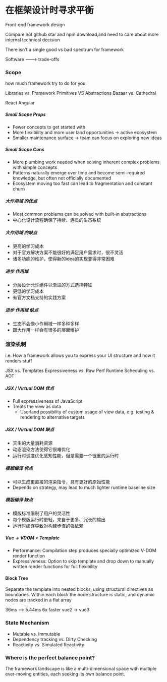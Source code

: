 # 在框架设计时寻求平衡

Front-end framework design

Compare not github star and npm download,and need to care about more internal technical decision

There isn't a single good vs bad spectrum for framework

Software ---> trade-offs

### Scope

how much framework try to do for you

Libraries vs. Framework
Primitives VS Abstractions
Bazaar vs. Cathedral

React Angular

##### Small Scope Props

- Fewer concepts to get started with
- More flexibility and more user land opportunities -> active ecosystem
- Smaller maintenance surface -> team can focus on exploring new ideas

##### Small Scope Cons

- More plumbing work needed when solving inherent complex problems with simple concepts
- Patterns naturally emerge over time and become semi-required knowledge, but often not officially documented
- Ecosystem moving too fast can lead to fragmentation and constant churn

##### 大作用域 的优点

- Most common problems can be solved with built-in abstractions
- 中心化设计流程确保了持续、连贯的生态系统

##### 大作用域 的缺点

- 更高的学习成本
- 对于官方解决方案不能很好的满足用户需求时，很不灵活
- 诸多功能的维护，使得新的idea的实现变得非常困难

##### 进步 作用域

- 分层设计允许组件以渐进的方式选择特征
- 更低的学习成本
- 有官方文档支持的实践方案

##### 进步 作用域 缺点 

- 生态不会像小作用域一样多种多样
- 跟大作用一样会有很多的层面维护

### 渲染机制

i.e. How a framework allows you to express your UI structure and how it renders stuff

JSX vs. Templates
Expressiveness vs. Raw Perf
Runtime Scheduling vs. AOT

##### JSX / Virtual DOM 优点

- Full expressiveness of JavaScript
- Treats the view as data
    - Userland possibility of custom usage of view data, e.g. testing & rendering to alternative targets
    
##### JSX / Virtual DOM 缺点

- 天生的大量消耗资源
- 动态渲染方法使得它很难优化
- 运行时调度优化感知性能，但是需要一个很重的运行时

##### 模版编译 优点

- 可以生成更直接的渲染指令，具有更好的原始性能
- Depends on strategy, may lead to much lighter runtime baseline size

##### 模版编译 缺点

- 模版标准限制了用户的灵活性
- 每个模版运行时更轻，来自于更多、冗长的输出
- 运行时编译导致对构建步骤的强依赖

##### Vue ->  VDOM + Template

- Performance: Compilation step produces specially optimized V-DOM render function
- Expressiveness: Option to skip template and drop down to manually written render functions for full flexibility

#### Block Tree

Separate the template into nested blocks, using structural directives as boundaries. Within each block the node structure is static, and dynamic nodes are tracked in a flat array

36ms --> 5.44ms
6x faster vue2 -> vue3

### State Mechanism

- Mutable vs. Immutable
- Dependency tracking vs. Dirty Checking
- Reactivity vs. Simulated Reactivity

### Where is the  perfect balance point?

The framework landscape is like a multi-dimensional space with multiple ever-moving entities, each seeking its own balance point.


